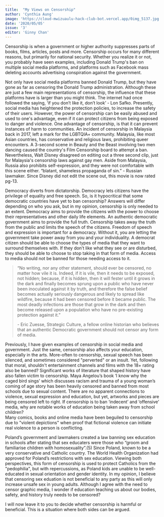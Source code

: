 ```yaml
---
title:  "My Views on Censorship"
author: 'Cynthia Aung'
image: 'https://cloud-mwizuaulu-hack-club-bot.vercel.app/0img_5137.jpg'
date: '2020/05/05'
issue: '3'
editor: 'Ginny Chan'
---
```



Censorship is when a government or higher authority suppresses parts of books, films, articles, posts and more. Censorship occurs for many different reasons, but primarily for national security. Whether you realize it or not, you probably have seen examples, including Donald Trump's ban on multiple social media platforms, and platforms such as Facebook mass deleting accounts advertising conspiration against the government. 

Not only have social media platforms banned Donald Trump, but they have gone as far as censoring the Donald Trump administration. Although these are just a few main representations of censorship, the influence that these platforms have is larger than you might think. The internet had once followed the saying, ‘if you don’t like it, don’t look’ - Lon Safko. Presently, social media has heightened the protection policies, to increase the safety of their users. However, the power of censorship can be easily abused and used to one's advantage, even if it can protect citizens from being exposed to danger and violence.
One advantage of censorship, is that it can prevent instances of harm to communities.
An incident of censorship in Malaysia back in 2017, left a mark for the LGBTQIA+ community. Malaysia, like most Asian countries, has conservative and religious laws, prohibiting queer encounters. A 3-second scene in Beauty and the Beast involving two men dancing caused the country's Film Censorship board to attempt a ban. Nevertheless, Walt Disney disagreed on editing out a three second clip, just for Malaysia's censorship laws against gay men. Aside from Malaysia, Russia also prohibits self-expression, and they were not comfortable with this scene either. “blatant, shameless propaganda of sin.” - Russian lawmaker. Since Disney did not edit the scene out, this movie is now rated pg-13.

Democracy diverts from dictatorship. Democracy lets citizens have the privilege of equality and free speech. So, is it hypocritical that some democratic countries have yet to ban censorship? Answers will differ depending on who you ask, but in my opinion, censorship is only needed to an extent. Democracy aims to provide the citizens with the power to choose their representatives and other daily life elements. An authentic democratic government aims to provide the full truth. Censorship takes away the truth from the public and limits the speech of the citizens. Freedom of speech and expression is important for a democracy. Without it, you are letting the government take power away from you and your individuality. A democrat citizen should be able to choose the types of media that they want to surround themselves with. If they don’t like what they see or are disturbed, they should be able to choose to stop taking in that form of media. Access to media should not be banned for those needing access to it. 

> “No writing, nor any other statement, should ever be censored, no matter how vile it is. Indeed, if it is vile, then it needs to be exposed, not hidden; because, if it is hidden, then it will fester until it grows in the dark and finally becomes sprung upon a public who have never been inoculated against it by truth, and therefore the false belief becomes actually seriously dangerous and likely to spread like wildfire, because it had been censored before it became public. The most deadly infections are those that grow in the dark and then become released upon a population who have no pre-existing protection against it.” 
>
> \- Eric Zuesse, Strategic Culture, a fellow online historian who believes that an authentic Democratic government should not censor any form of media.  

Previously, I have given examples of censorship in social media and government. Just the same, censorship also affects your education, especially in the arts. More-often to censorship, sexual speech has been silenced, and sometimes considered "perverted" or an insult. Yet, following that moral, shouldn't entertainment channels and films with the 18+ rating also be banned?
Significant works of literature that shaped history have also fallen victim to censorship. Maya Angelou’s book ‘I know why the caged bird sings’ which discusses racism and trauma of a young woman’s coming of age story has been heavily censored and banned from most schools due to sexual content. There are no apparent connections to violence, sexual expression and education, but yet, artworks and pieces are being censored left to right. If  censorship is to ban ‘indecent’ and ‘offensive’ media, why are notable works of education being taken away from school children?  
Many comics, books and online media have been beguiled to censorship due to "violent depictions" when proof that fictional violence can initiate real violence to a person is conflicting.

Poland’s government and lawmakers created a law banning sex education in schools after stating that sex educaters were those who “groom and familiarise children with homosexuality”.(5) Since Poland, known to be a very conservative and Catholic country.  The World Health Organization had approved for Poland’s restrictions with sex education. Viewing both perspectives, this form of censorship is used to protect Catholics from the "pedophilia", but with repercussions, as Poland kids are unable to be well-educated in sexual orientation and gender identity. In my opinion, I believe that censoring sex eduation is not beneficial to any party as this will only increase unsafe sex in young adults.  Although I agree with the need to censor graphic media, I wonder if education teaching us about our bodies, safety, and history truly needs to be censored? 

I will now leave it to you to decide whether censorship is harmful or beneficial. This is a situation where both sides can be argued. 
